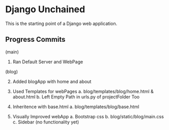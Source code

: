 # Django Unchained

This is the starting point of a Django web application.

## Progress Commits

(main)

1. Ran Default Server and WebPage

(blog)

2. Added blogApp with home and about 

3. Used Templates for webPages
    a. blog/templates/blog/home.html & about.html
    b. Left Empty Path in urls.py of projectFolder Too

4. Inheritence with base.html
    a. blog/templates/blog/base.html

5. Visually Improved webApp
    a. Bootstrap css
    b. blog/static/blog/main.css
    c. Sidebar (no functionality yet)

